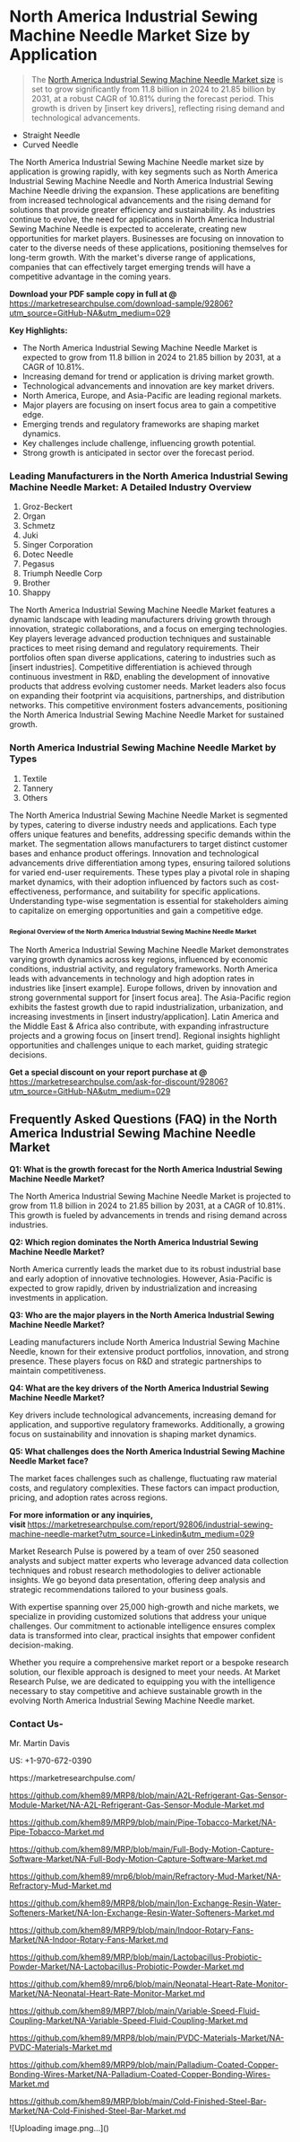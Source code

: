 <h1>North America Industrial Sewing Machine Needle Market&nbsp;Size by Application</h1><blockquote><p>The <a href="https://marketresearchpulse.com/download-sample/92806?utm_source=GitHub-NA&amp;utm_medium=029">North America Industrial Sewing Machine Needle Market size</a> is set to grow significantly from 11.8 billion in 2024 to 21.85 billion by 2031, at a robust CAGR of 10.81% during the forecast period. This growth is driven by [insert key drivers], reflecting rising demand and technological advancements.</p></blockquote><ul><li>Straight Needle<li> Curved Needle</li></ul><p>The North America Industrial Sewing Machine Needle market size by application is growing rapidly, with key segments such as North America Industrial Sewing Machine Needle and North America Industrial Sewing Machine Needle driving the expansion. These applications are benefiting from increased technological advancements and the rising demand for solutions that provide greater efficiency and sustainability. As industries continue to evolve, the need for applications in North America Industrial Sewing Machine Needle is expected to accelerate, creating new opportunities for market players. Businesses are focusing on innovation to cater to the diverse needs of these applications, positioning themselves for long-term growth. With the market's diverse range of applications, companies that can effectively target emerging trends will have a competitive advantage in the coming years.</p><p><strong>Download your PDF sample copy in full at @ </strong><a href="https://marketresearchpulse.com/download-sample/92806?utm_source=GitHub-NA&amp;utm_medium=029">https://marketresearchpulse.com/download-sample/92806?utm_source=GitHub-NA&amp;utm_medium=029</a></p><p><strong>Key Highlights: </strong></p><ul><li>The North America Industrial Sewing Machine Needle Market is expected to grow from 11.8 billion in 2024 to 21.85 billion by 2031, at a CAGR of 10.81%.</li><li>Increasing demand for trend or application is driving market growth.</li><li>Technological advancements and innovation are key market drivers.</li><li>North America, Europe, and Asia-Pacific are leading regional markets.</li><li>Major players are focusing on insert focus area to gain a competitive edge.</li><li>Emerging trends and regulatory frameworks are shaping market dynamics.</li><li>Key challenges include challenge, influencing growth potential.</li><li>Strong growth is anticipated in sector over the forecast period.</li></ul><h3>Leading Manufacturers in the North America Industrial Sewing Machine Needle Market: A Detailed Industry Overview</h3><ol><li>Groz-Beckert</li><li>Organ</li><li>Schmetz</li><li>Juki</li><li>Singer Corporation</li><li>Dotec Needle</li><li>Pegasus</li><li>Triumph Needle Corp</li><li>Brother</li><li>Shappy</li></ol><div class="flex max-w-full flex-col flex-grow"><div class="min-h-8 text-message flex w-full flex-col items-end gap-2 whitespace-normal break-words [.text-message+&amp;]:mt-5" dir="auto" data-message-author-role="assistant" data-message-id="fd8432e4-4910-450d-b182-61b7bfb0a01f" data-message-model-slug="gpt-4o"><div class="flex w-full flex-col gap-1 empty:hidden first:pt-[3px]"><div class="markdown prose w-full break-words dark:prose-invert light"><p>The North America Industrial Sewing Machine Needle Market features a dynamic landscape with leading manufacturers driving growth through innovation, strategic collaborations, and a focus on emerging technologies. Key players leverage advanced production techniques and sustainable practices to meet rising demand and regulatory requirements. Their portfolios often span diverse applications, catering to industries such as [insert industries]. Competitive differentiation is achieved through continuous investment in R&amp;D, enabling the development of innovative products that address evolving customer needs. Market leaders also focus on expanding their footprint via acquisitions, partnerships, and distribution networks. This competitive environment fosters advancements, positioning the North America Industrial Sewing Machine Needle Market for sustained growth.</p></div></div></div></div><h3>North America Industrial Sewing Machine Needle Market by Types</h3><ol><li>Textile<li> Tannery<li> Others</li></ol><div class="flex max-w-full flex-col flex-grow"><div class="min-h-8 text-message flex w-full flex-col items-end gap-2 whitespace-normal break-words [.text-message+&amp;]:mt-5" dir="auto" data-message-author-role="assistant" data-message-id="084470be-0bb7-4664-bddf-5156b4f41249" data-message-model-slug="gpt-4o-mini"><div class="flex w-full flex-col gap-1 empty:hidden first:pt-[3px]"><div class="markdown prose w-full break-words dark:prose-invert light"><p>The North America Industrial Sewing Machine Needle Market is segmented by types, catering to diverse industry needs and applications. Each type offers unique features and benefits, addressing specific demands within the market. The segmentation allows manufacturers to target distinct customer bases and enhance product offerings. Innovation and technological advancements drive differentiation among types, ensuring tailored solutions for varied end-user requirements. These types play a pivotal role in shaping market dynamics, with their adoption influenced by factors such as cost-effectiveness, performance, and suitability for specific applications. Understanding type-wise segmentation is essential for stakeholders aiming to capitalize on emerging opportunities and gain a competitive edge.</p></div></div></div></div><h3><span style="font-size: 11px;">Regional Overview of the North America Industrial Sewing Machine Needle Market</span></h3><div class="flex max-w-full flex-col flex-grow"><div class="min-h-8 text-message flex w-full flex-col items-end gap-2 whitespace-normal break-words [.text-message+&amp;]:mt-5" dir="auto" data-message-author-role="assistant" data-message-id="e9038762-ce64-4e30-91c9-9bd413514231" data-message-model-slug="gpt-4o-mini"><div class="flex w-full flex-col gap-1 empty:hidden first:pt-[3px]"><div class="markdown prose w-full break-words dark:prose-invert light"><p>The North America Industrial Sewing Machine Needle Market demonstrates varying growth dynamics across key regions, influenced by economic conditions, industrial activity, and regulatory frameworks. North America leads with advancements in technology and high adoption rates in industries like [insert example]. Europe follows, driven by innovation and strong governmental support for [insert focus area]. The Asia-Pacific region exhibits the fastest growth due to rapid industrialization, urbanization, and increasing investments in [insert industry/application]. Latin America and the Middle East &amp; Africa also contribute, with expanding infrastructure projects and a growing focus on [insert trend]. Regional insights highlight opportunities and challenges unique to each market, guiding strategic decisions.</p></div></div></div></div><p><strong>Get a special discount on your report purchase at @ </strong><a href="https://marketresearchpulse.com/ask-for-discount/92806?utm_source=GitHub-NA&amp;utm_medium=029">https://marketresearchpulse.com/ask-for-discount/92806?utm_source=GitHub-NA&amp;utm_medium=029</a></p><h2>Frequently Asked Questions (FAQ) in the North America Industrial Sewing Machine Needle Market</h2><p><strong>Q1: What is the growth forecast for the North America Industrial Sewing Machine Needle Market?</strong></p><p>The North America Industrial Sewing Machine Needle Market is projected to grow from 11.8 billion in 2024 to 21.85 billion by 2031, at a CAGR of 10.81%. This growth is fueled by advancements in trends and rising demand across industries.</p><p><strong>Q2: Which region dominates the North America Industrial Sewing Machine Needle Market?</strong></p><p>North America currently leads the market due to its robust industrial base and early adoption of innovative technologies. However, Asia-Pacific is expected to grow rapidly, driven by industrialization and increasing investments in application.</p><p><strong>Q3: Who are the major players in the North America Industrial Sewing Machine Needle Market?</strong></p><p>Leading manufacturers include North America Industrial Sewing Machine Needle, known for their extensive product portfolios, innovation, and strong presence. These players focus on R&amp;D and strategic partnerships to maintain competitiveness.</p><p><strong>Q4: What are the key drivers of the North America Industrial Sewing Machine Needle Market?</strong></p><p>Key drivers include technological advancements, increasing demand for application, and supportive regulatory frameworks. Additionally, a growing focus on sustainability and innovation is shaping market dynamics.</p><p><strong>Q5: What challenges does the North America Industrial Sewing Machine Needle Market face?</strong></p><p>The market faces challenges such as challenge, fluctuating raw material costs, and regulatory complexities. These factors can impact production, pricing, and adoption rates across regions.</p><p><strong>For more information or any inquiries, visit&nbsp;</strong><a href="https://marketresearchpulse.com/report/92806/industrial-sewing-machine-needle-market?utm_source=Linkedin&utm_medium=029">https://marketresearchpulse.com/report/92806/industrial-sewing-machine-needle-market?utm_source=Linkedin&utm_medium=029</a></p><p>Market Research Pulse is powered by a team of over 250 seasoned analysts and subject matter experts who leverage advanced data collection techniques and robust research methodologies to deliver actionable insights. We go beyond data presentation, offering deep analysis and strategic recommendations tailored to your business goals.</p><p>With expertise spanning over 25,000 high-growth and niche markets, we specialize in providing customized solutions that address your unique challenges. Our commitment to actionable intelligence ensures complex data is transformed into clear, practical insights that empower confident decision-making.</p><p>Whether you require a comprehensive market report or a bespoke research solution, our flexible approach is designed to meet your needs. At Market Research Pulse, we are dedicated to equipping you with the intelligence necessary to stay competitive and achieve sustainable growth in the evolving North America Industrial Sewing Machine Needle market.</p><h3><strong>Contact Us-</strong></h3><p>Mr. Martin Davis</p><p>US: +1-970-672-0390</p><p>https://marketresearchpulse.com/</p><p><a href="https://github.com/khem89/MRP8/blob/main/A2L-Refrigerant-Gas-Sensor-Module-Market/NA-A2L-Refrigerant-Gas-Sensor-Module-Market.md">https://github.com/khem89/MRP8/blob/main/A2L-Refrigerant-Gas-Sensor-Module-Market/NA-A2L-Refrigerant-Gas-Sensor-Module-Market.md</a></p><p><a href="https://github.com/khem89/MRP9/blob/main/Pipe-Tobacco-Market/NA-Pipe-Tobacco-Market.md">https://github.com/khem89/MRP9/blob/main/Pipe-Tobacco-Market/NA-Pipe-Tobacco-Market.md</a></p><p><a href="https://github.com/khem89/MRP/blob/main/Full-Body-Motion-Capture-Software-Market/NA-Full-Body-Motion-Capture-Software-Market.md">https://github.com/khem89/MRP/blob/main/Full-Body-Motion-Capture-Software-Market/NA-Full-Body-Motion-Capture-Software-Market.md</a></p><p><a href="https://github.com/khem89/mrp6/blob/main/Refractory-Mud-Market/NA-Refractory-Mud-Market.md">https://github.com/khem89/mrp6/blob/main/Refractory-Mud-Market/NA-Refractory-Mud-Market.md</a></p><p><a href="https://github.com/khem89/MRP8/blob/main/Ion-Exchange-Resin-Water-Softeners-Market/NA-Ion-Exchange-Resin-Water-Softeners-Market.md">https://github.com/khem89/MRP8/blob/main/Ion-Exchange-Resin-Water-Softeners-Market/NA-Ion-Exchange-Resin-Water-Softeners-Market.md</a></p><p><a href="https://github.com/khem89/MRP9/blob/main/Indoor-Rotary-Fans-Market/NA-Indoor-Rotary-Fans-Market.md">https://github.com/khem89/MRP9/blob/main/Indoor-Rotary-Fans-Market/NA-Indoor-Rotary-Fans-Market.md</a></p><p><a href="https://github.com/khem89/MRP/blob/main/Lactobacillus-Probiotic-Powder-Market/NA-Lactobacillus-Probiotic-Powder-Market.md">https://github.com/khem89/MRP/blob/main/Lactobacillus-Probiotic-Powder-Market/NA-Lactobacillus-Probiotic-Powder-Market.md</a></p><p><a href="https://github.com/khem89/mrp6/blob/main/Neonatal-Heart-Rate-Monitor-Market/NA-Neonatal-Heart-Rate-Monitor-Market.md">https://github.com/khem89/mrp6/blob/main/Neonatal-Heart-Rate-Monitor-Market/NA-Neonatal-Heart-Rate-Monitor-Market.md</a></p><p><a href="https://github.com/khem89/MRP7/blob/main/Variable-Speed-Fluid-Coupling-Market/NA-Variable-Speed-Fluid-Coupling-Market.md">https://github.com/khem89/MRP7/blob/main/Variable-Speed-Fluid-Coupling-Market/NA-Variable-Speed-Fluid-Coupling-Market.md</a></p><p><a href="https://github.com/khem89/MRP8/blob/main/PVDC-Materials-Market/NA-PVDC-Materials-Market.md">https://github.com/khem89/MRP8/blob/main/PVDC-Materials-Market/NA-PVDC-Materials-Market.md</a></p><p><a href="https://github.com/khem89/MRP9/blob/main/Palladium-Coated-Copper-Bonding-Wires-Market/NA-Palladium-Coated-Copper-Bonding-Wires-Market.md">https://github.com/khem89/MRP9/blob/main/Palladium-Coated-Copper-Bonding-Wires-Market/NA-Palladium-Coated-Copper-Bonding-Wires-Market.md</a></p><p><a href="https://github.com/khem89/MRP/blob/main/Cold-Finished-Steel-Bar-Market/NA-Cold-Finished-Steel-Bar-Market.md">https://github.com/khem89/MRP/blob/main/Cold-Finished-Steel-Bar-Market/NA-Cold-Finished-Steel-Bar-Market.md</a></p>
![Uploading image.png…]()

